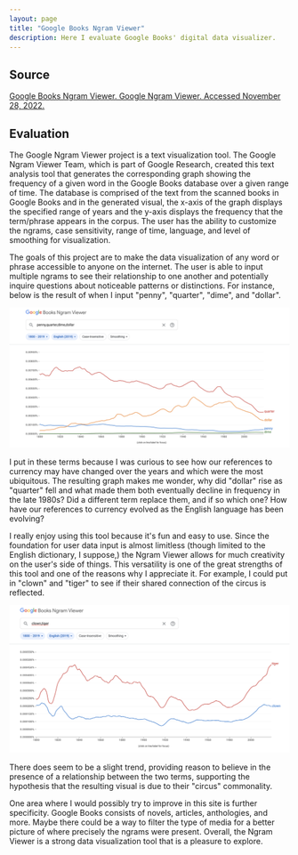 ```yaml
---
layout: page
title: "Google Books Ngram Viewer"
description: Here I evaluate Google Books' digital data visualizer.
---
```

## Source

[Google Books Ngram Viewer. Google Ngram Viewer. Accessed November 28, 2022.](https://books.google.com/ngrams/.)

## Evaluation

The Google Ngram Viewer project is a text visualization tool. The Google Ngram Viewer Team, which is part of Google Research, created this text analysis tool that generates the corresponding graph showing the frequency of a given word in the Google Books database over a given range of time. The database is comprised of the text from the scanned books in Google Books and in the generated visual, the x-axis of the graph displays the specified range of years and the y-axis displays the frequency that the term/phrase appears in the corpus. The user has the ability to customize the ngrams, case sensitivity, range of time, language, and level of smoothing for visualization.

The goals of this project are to make the data visualization of any word or phrase accessible to anyone on the internet. The user is able to input multiple ngrams to see their relationship to one another and potentially inquire questions about noticeable patterns or distinctions. For instance, below is the result of when I input "penny", "quarter", "dime", and "dollar". 

![png](../assets/ngrams1.png)

I put in these terms because I was curious to see how our references to currency may have changed over the years and which were the most ubiquitous. The resulting graph makes me wonder, why did "dollar" rise as "quarter" fell and what made them both eventually decline in frequency in the late 1980s? Did a different term replace them, and if so which one? How have our references to currency evolved as the English language has been evolving?

I really enjoy using this tool because it's fun and easy to use. Since the foundation for user data input is almost limitless (though limited to the English dictionary, I suppose,) the Ngram Viewer allows for much creativity on the user's side of things. This versatility is one of the great strengths of this tool and one of the reasons why I appreciate it. For example, I could put in "clown" and "tiger" to see if their shared connection of the circus is reflected.

![png](../assets/ngrams2.png)

There does seem to be a slight trend, providing reason to believe in the presence of a relationship between the two terms, supporting the hypothesis that the resulting visual is due to their "circus" commonality.

One area where I would possibly try to improve in this site is further specificity. Google Books consists of novels, articles, anthologies, and more. Maybe there could be a way to filter the type of media for a better picture of where precisely the ngrams were present. Overall, the Ngram Viewer is a strong data visualization tool that is a pleasure to explore.
